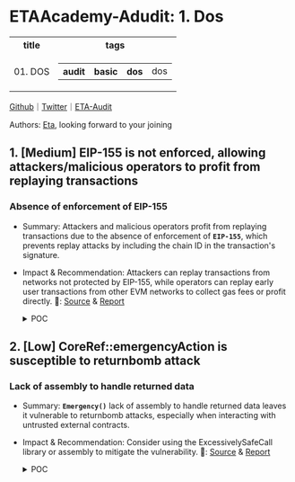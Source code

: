# ETAAcademy-Adudit: 1. Dos

<table>
  <tr>
    <th>title</th>
    <th>tags</th>
  </tr>
  <tr>
    <td>01. DOS</td>
    <td>
      <table>
        <tr>
          <th>audit</th>
          <th>basic</th>
          <th>dos</th>
          <td>dos</td>
        </tr>
      </table>
    </td>
  </tr>
</table>

[Github](https://github.com/ETAAcademy)｜[Twitter](https://twitter.com/ETAAcademy)｜[ETA-Audit](https://github.com/ETAAcademy/ETAAcademy-Audit)

Authors: [Eta](https://twitter.com/pwhattie), looking forward to your joining

## 1. [Medium] EIP-155 is not enforced, allowing attackers/malicious operators to profit from replaying transactions

### Absence of enforcement of EIP-155

- Summary: Attackers and malicious operators profit from replaying transactions due to the absence of enforcement of **`EIP-155`**, which prevents replay attacks by including the chain ID in the transaction's signature.

- Impact & Recommendation: Attackers can replay transactions from networks not protected by EIP-155, while operators can replay early user transactions from other EVM networks to collect gas fees or profit directly.
  🐬: [Source](https://github.com/code-423n4/2023-10-zksync-findings/issues/882) & [Report](https://code4rena.com/reports/2023-12-ethereumcreditguild)

  <details><summary>POC</summary>

  ```rust

                  let should_check_chain_id = if matches!(
                    common_data.transaction_type,
                    TransactionType::LegacyTransaction
                ) && common_data.extract_chain_id().is_some()
                {
                    U256([1, 0, 0, 0])
                } else {
                    U256::zero()
                };
    pub fn extract_chain_id(&self) -> Option<u64> {
        let bytes = self.input_data()?;
        let chain_id = match bytes.first() {
            Some(x) if *x >= 0x80 => {
                let rlp = Rlp::new(bytes);
                let v = rlp.val_at(6).ok()?;
                PackedEthSignature::unpack_v(v).ok()?.1?
            }

  ```

  </details>

## 2. [Low] CoreRef::emergencyAction is susceptible to returnbomb attack

### Lack of assembly to handle returned data

- Summary: **`Emergency()`** lack of assembly to handle returned data leaves it vulnerable to returnbomb attacks, especially when interacting with untrusted external contracts.

- Impact & Recommendation: Consider using the ExcessivelySafeCall library or assembly to mitigate the vulnerability.
  🐬: [Source](https://code4rena.com/reports/2023-12-ethereumcreditguild) & [Report](https://code4rena.com/reports/2023-12-ethereumcreditguild)

  <details><summary>POC</summary>

  ```solidity

    /// @notice due to inflexibility of current smart contracts,
    /// add this ability to be able to execute arbitrary calldata
    /// against arbitrary addresses.
    /// callable only by governor
    function emergencyAction(Call[] calldata calls)
        external
        payable
        onlyCoreRole(CoreRoles.GOVERNOR)
        returns (bytes[] memory returnData)
    {
        returnData = new bytes[](calls.length);
        for (uint256 i = 0; i < calls.length; i++) {
            address payable target = payable(calls[i].target);
            uint256 value = calls[i].value;
            bytes calldata callData = calls[i].callData;
            (bool success, bytes memory returned) = target.call{value: value}(callData);
            require(success, "CoreRef: underlying call reverted");
            returnData[i] = returned;
        }
    }

  ```

  </details>
